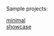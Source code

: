Sample projects:

[minimal](http://sudoestegames.com/play/z-particles/minimal)  
[showcase](http://sudoestegames.com/play/z-particles/showcase)
